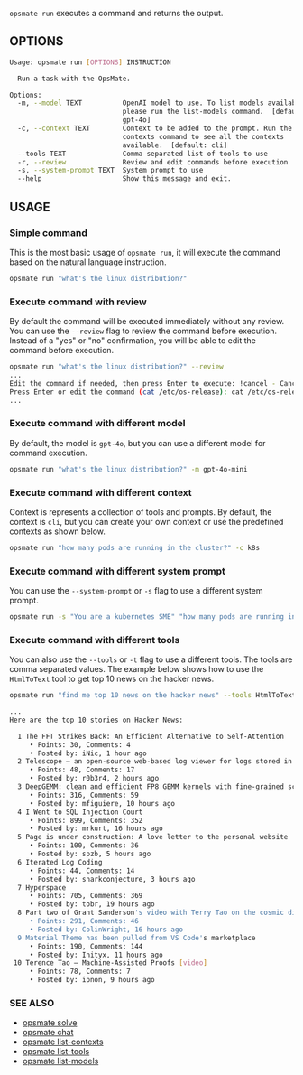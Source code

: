 `opsmate run` executes a command and returns the output.

## OPTIONS

```bash
Usage: opsmate run [OPTIONS] INSTRUCTION

  Run a task with the OpsMate.

Options:
  -m, --model TEXT          OpenAI model to use. To list models available
                            please run the list-models command.  [default:
                            gpt-4o]
  -c, --context TEXT        Context to be added to the prompt. Run the list-
                            contexts command to see all the contexts
                            available.  [default: cli]
  --tools TEXT              Comma separated list of tools to use
  -r, --review              Review and edit commands before execution
  -s, --system-prompt TEXT  System prompt to use
  --help                    Show this message and exit.
```

## USAGE

### Simple command
This is the most basic usage of `opsmate run`, it will execute the command based on the natural language instruction.

```bash
opsmate run "what's the linux distribution?"
```

### Execute command with review

By default the command will be executed immediately without any review. You can use the `--review` flag to review the command before execution. Instead of a "yes" or "no" confirmation, you will be able to edit the command before execution.

```bash
opsmate run "what's the linux distribution?" --review
...
Edit the command if needed, then press Enter to execute: !cancel - Cancel the command
Press Enter or edit the command (cat /etc/os-release): cat /etc/os-release | grep '^PRETTY_NAME'
...
```

### Execute command with different model

By default, the model is `gpt-4o`, but you can use a different model for command execution.

```bash
opsmate run "what's the linux distribution?" -m gpt-4o-mini
```

### Execute command with different context

Context is represents a collection of tools and prompts. By default, the context is `cli`, but you can create your own context or use the predefined contexts as shown below.

```bash
opsmate run "how many pods are running in the cluster?" -c k8s
```

### Execute command with different system prompt

You can use the `--system-prompt` or `-s` flag to use a different system prompt.

```bash
opsmate run -s "You are a kubernetes SME" "how many pods are running in the cluster?"
```

### Execute command with different tools

You can also use the `--tools` or `-t` flag to use a different tools. The tools are comma separated values.
The example below shows how to use the `HtmlToText` tool to get top 10 news on the hacker news.

```bash
opsmate run "find me top 10 news on the hacker news" --tools HtmlToText

...
Here are the top 10 stories on Hacker News:

  1 The FFT Strikes Back: An Efficient Alternative to Self-Attention
     • Points: 30, Comments: 4
     • Posted by: iNic, 1 hour ago
  2 Telescope – an open-source web-based log viewer for logs stored in ClickHouse
     • Points: 48, Comments: 17
     • Posted by: r0b3r4, 2 hours ago
  3 DeepGEMM: clean and efficient FP8 GEMM kernels with fine-grained scaling
     • Points: 316, Comments: 59
     • Posted by: mfiguiere, 10 hours ago
  4 I Went to SQL Injection Court
     • Points: 899, Comments: 352
     • Posted by: mrkurt, 16 hours ago
  5 Page is under construction: A love letter to the personal website
     • Points: 100, Comments: 36
     • Posted by: spzb, 5 hours ago
  6 Iterated Log Coding
     • Points: 44, Comments: 14
     • Posted by: snarkconjecture, 3 hours ago
  7 Hyperspace
     • Points: 705, Comments: 369
     • Posted by: tobr, 19 hours ago
  8 Part two of Grant Sanderson's video with Terry Tao on the cosmic distance ladder
     • Points: 291, Comments: 46
     • Posted by: ColinWright, 16 hours ago
  9 Material Theme has been pulled from VS Code's marketplace
     • Points: 190, Comments: 144
     • Posted by: Inityx, 11 hours ago
 10 Terence Tao – Machine-Assisted Proofs [video]
     • Points: 78, Comments: 7
     • Posted by: ipnon, 9 hours ago
```

### SEE ALSO

- [opsmate solve](./solve.md)
- [opsmate chat](./chat.md)
- [opsmate list-contexts](./list-contexts.md)
- [opsmate list-tools](./list-tools.md)
- [opsmate list-models](./list-models.md)
